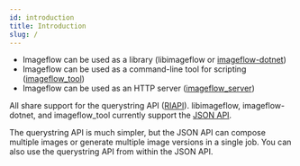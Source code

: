 ```yaml
---
id: introduction
title: Introduction
slug: /
---
```


- Imageflow can be used as a library (libimageflow or [imageflow-dotnet](https://github.com/imazen/imageflow-dotnet))
- Imageflow can be used as a command-line tool for scripting ([imageflow_tool](imageflow_tool.md))
- Imageflow can be used as an HTTP server ([imageflow_server](imageflow_server.md))

All share support for the querystring API ([RIAPI](querystring/introduction.md)).
libimageflow, imageflow-dotnet, and imageflow_tool currently support the [JSON API](json/introduction.md).

The querystring API is much simpler, but the JSON API can compose multiple images or generate multiple image
versions in a single job. You can also use the querystring API from within the JSON API.
